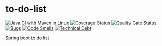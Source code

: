 # to-do-list
[![Java CI with Maven in Linux](https://github.com/marcocalamai/to-do-list/actions/workflows/maven-linux.yml/badge.svg)](https://github.com/marcocalamai/to-do-list/actions/workflows/maven-linux.yml)
[![Coverage Status](https://coveralls.io/repos/github/marcocalamai/to-do-list/badge.svg?branch=master)](https://coveralls.io/github/marcocalamai/to-do-list?branch=master)
[![Quality Gate Status](https://sonarcloud.io/api/project_badges/measure?project=marcocalamai_to-do-list&metric=alert_status)](https://sonarcloud.io/dashboard?id=marcocalamai_to-do-list)
[![Bugs](https://sonarcloud.io/api/project_badges/measure?project=marcocalamai_to-do-list&metric=bugs)](https://sonarcloud.io/dashboard?id=marcocalamai_to-do-list)
[![Code Smells](https://sonarcloud.io/api/project_badges/measure?project=marcocalamai_to-do-list&metric=code_smells)](https://sonarcloud.io/dashboard?id=marcocalamai_to-do-list)
[![Technical Debt](https://sonarcloud.io/api/project_badges/measure?project=marcocalamai_to-do-list&metric=sqale_index)](https://sonarcloud.io/dashboard?id=marcocalamai_to-do-list)

Spring boot to do list
